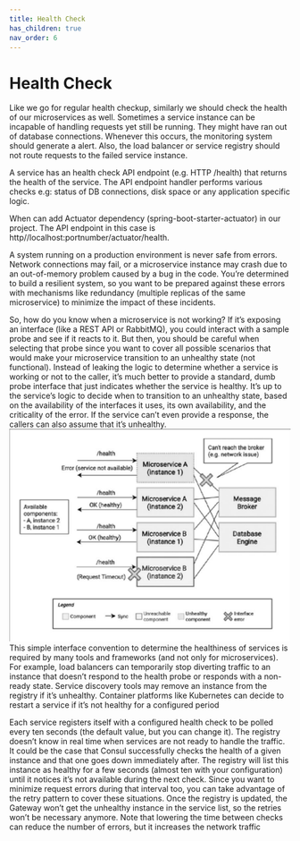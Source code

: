 ```yaml
---
title: Health Check
has_children: true
nav_order: 6
---
```


Health Check
==================================================
Like we go for regular health checkup, similarly we should check the health of our microservices as well. Sometimes a service instance can be incapable of handling requests yet still be running. They might have ran out of database connections. Whenever this occurs, the monitoring system should generate a alert. Also, the load balancer or service registry should not route requests to the failed service instance.

A service has an health check API endpoint (e.g. HTTP /health) that returns the health of the service. The API endpoint handler performs various checks e.g: status of DB connections, disk space or any application specific logic.

When can add Actuator dependency (spring-boot-starter-actuator) in our project. The API endpoint in this case is http//localhost:portnumber/actuator/health.

A system running on a production environment is never safe from errors. Network 
connections may fail, or a microservice instance may crash due to an out-of-memory 
problem caused by a bug in the code. You’re determined to build a resilient system, 
so you want to be prepared against these errors with mechanisms like redundancy
(multiple replicas of the same microservice) to minimize the impact of these incidents.

So, how do you know when a microservice is not working? If it’s exposing an 
interface (like a REST API or RabbitMQ), you could interact with a sample probe and 
see if it reacts to it. But then, you should be careful when selecting that probe since you 
want to cover all possible scenarios that would make your microservice transition to 
an unhealthy state (not functional). Instead of leaking the logic to determine whether 
a service is working or not to the caller, it’s much better to provide a standard, dumb 
probe interface that just indicates whether the service is healthy. It’s up to the service’s 
logic to decide when to transition to an unhealthy state, based on the availability of the 
interfaces it uses, its own availability, and the criticality of the error. If the service can’t 
even provide a response, the callers can also assume that it’s unhealthy.
![alt text](image.png)
This simple interface convention to determine the healthiness of services is required 
by many tools and frameworks (and not only for microservices). For example, load 
balancers can temporarily stop diverting traffic to an instance that doesn’t respond to 
the health probe or responds with a non-ready state. Service discovery tools may remove 
an instance from the registry if it’s unhealthy. Container platforms like Kubernetes can 
decide to restart a service if it’s not healthy for a configured period 

Each service registers itself with 
a configured health check to be polled every ten seconds (the default value, but you can 
change it). The registry doesn’t know in real time when services are not ready to handle 
the traffic. It could be the case that Consul successfully checks the health of a given 
instance and that one goes down immediately after. The registry will list this instance 
as healthy for a few seconds (almost ten with your configuration) until it notices it’s not 
available during the next check. Since you want to minimize request errors during that 
interval too, you can take advantage of the retry pattern to cover these situations. Once 
the registry is updated, the Gateway won’t get the unhealthy instance in the service list, 
so the retries won’t be necessary anymore. Note that lowering the time between checks 
can reduce the number of errors, but it increases the network traffic